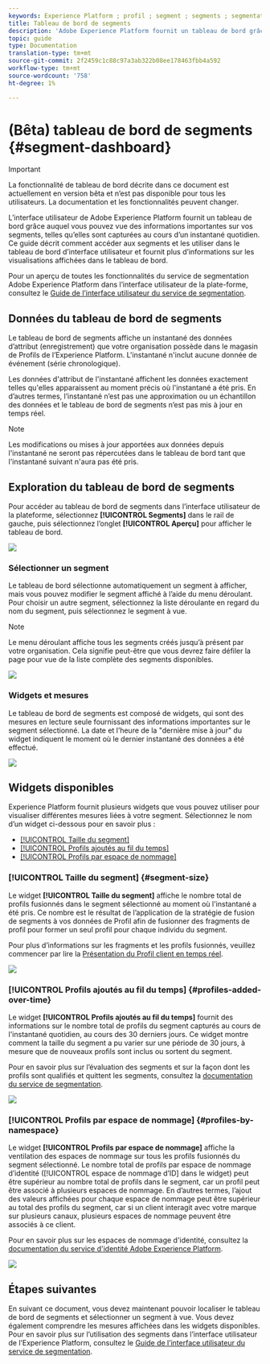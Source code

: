 ```yaml
---
keywords: Experience Platform ; profil ; segment ; segments ; segmentation ; interface utilisateur ; interface utilisateur ; personnalisation ; tableau de bord de segment ; tableau de bord
title: Tableau de bord de segments
description: 'Adobe Experience Platform fournit un tableau de bord grâce auquel vous pouvez vue des informations importantes sur les segments créés par votre entreprise. '
topic: guide
type: Documentation
translation-type: tm+mt
source-git-commit: 2f2459c1c88c97a3ab322b08ee178463fbb4a592
workflow-type: tm+mt
source-wordcount: '758'
ht-degree: 1%

---
```



# (Bêta) tableau de bord de segments {#segment-dashboard}

>[!IMPORTANT]
>
>La fonctionnalité de tableau de bord décrite dans ce document est actuellement en version bêta et n’est pas disponible pour tous les utilisateurs. La documentation et les fonctionnalités peuvent changer.

L’interface utilisateur de Adobe Experience Platform fournit un tableau de bord grâce auquel vous pouvez vue des informations importantes sur vos segments, telles qu’elles sont capturées au cours d’un instantané quotidien. Ce guide décrit comment accéder aux segments et les utiliser dans le tableau de bord d’interface utilisateur et fournit plus d’informations sur les visualisations affichées dans le tableau de bord.

Pour un aperçu de toutes les fonctionnalités du service de segmentation Adobe Experience Platform dans l’interface utilisateur de la plate-forme, consultez le [Guide de l’interface utilisateur du service de segmentation](../../segmentation/ui/overview.md).

## Données du tableau de bord de segments

Le tableau de bord de segments affiche un instantané des données d’attribut (enregistrement) que votre organisation possède dans le magasin de Profils de l’Experience Platform. L&#39;instantané n&#39;inclut aucune donnée de événement (série chronologique).

Les données d&#39;attribut de l&#39;instantané affichent les données exactement telles qu&#39;elles apparaissent au moment précis où l&#39;instantané a été pris. En d’autres termes, l’instantané n’est pas une approximation ou un échantillon des données et le tableau de bord de segments n’est pas mis à jour en temps réel.

>[!NOTE]
>
>Les modifications ou mises à jour apportées aux données depuis l&#39;instantané ne seront pas répercutées dans le tableau de bord tant que l&#39;instantané suivant n&#39;aura pas été pris.

## Exploration du tableau de bord de segments

Pour accéder au tableau de bord de segments dans l’interface utilisateur de la plateforme, sélectionnez **[!UICONTROL Segments]** dans le rail de gauche, puis sélectionnez l’onglet **[!UICONTROL Aperçu]** pour afficher le tableau de bord.

![](../images/segments/dashboard-overview.png)

### Sélectionner un segment

Le tableau de bord sélectionne automatiquement un segment à afficher, mais vous pouvez modifier le segment affiché à l’aide du menu déroulant. Pour choisir un autre segment, sélectionnez la liste déroulante en regard du nom du segment, puis sélectionnez le segment à vue.

>[!NOTE]
>
>Le menu déroulant affiche tous les segments créés jusqu’à présent par votre organisation. Cela signifie peut-être que vous devrez faire défiler la page pour vue de la liste complète des segments disponibles.

![](../images/segments/change-segment.png)

### Widgets et mesures

Le tableau de bord de segments est composé de widgets, qui sont des mesures en lecture seule fournissant des informations importantes sur le segment sélectionné. La date et l’heure de la &quot;dernière mise à jour&quot; du widget indiquent le moment où le dernier instantané des données a été effectué.

![](../images/segments/widget-timestamp.png)

## Widgets disponibles

Experience Platform fournit plusieurs widgets que vous pouvez utiliser pour visualiser différentes mesures liées à votre segment. Sélectionnez le nom d’un widget ci-dessous pour en savoir plus :

* [[!UICONTROL Taille du segment]](#segment-size)
* [[!UICONTROL Profils ajoutés au fil du temps]](#profiles-added-over-time)
* [[!UICONTROL Profils par espace de nommage]](#profiles-by-namespace)

### [!UICONTROL Taille du segment] {#segment-size}

Le widget **[!UICONTROL Taille du segment]** affiche le nombre total de profils fusionnés dans le segment sélectionné au moment où l&#39;instantané a été pris. Ce nombre est le résultat de l’application de la stratégie de fusion de segments à vos données de Profil afin de fusionner des fragments de profil pour former un seul profil pour chaque individu du segment.

Pour plus d’informations sur les fragments et les profils fusionnés, veuillez commencer par lire la [Présentation du Profil client en temps réel](../../profile/home.md).

![](../images/segments/segment-size.png)

### [!UICONTROL Profils ajoutés au fil du temps] {#profiles-added-over-time}

Le widget **[!UICONTROL Profils ajoutés au fil du temps]** fournit des informations sur le nombre total de profils du segment capturés au cours de l&#39;instantané quotidien, au cours des 30 derniers jours. Ce widget montre comment la taille du segment a pu varier sur une période de 30 jours, à mesure que de nouveaux profils sont inclus ou sortent du segment.

Pour en savoir plus sur l’évaluation des segments et sur la façon dont les profils sont qualifiés et quittent les segments, consultez la [documentation du service de segmentation](../../segmentation/home.md).

![](../images/segments/profiles-added-over-time.png)

### [!UICONTROL Profils par espace de nommage] {#profiles-by-namespace}

Le widget **[!UICONTROL Profils par espace de nommage]** affiche la ventilation des espaces de nommage sur tous les profils fusionnés du segment sélectionné. Le nombre total de profils par espace de nommage d’identité ([!UICONTROL espace de nommage d’ID] dans le widget) peut être supérieur au nombre total de profils dans le segment, car un profil peut être associé à plusieurs espaces de nommage. En d’autres termes, l’ajout des valeurs affichées pour chaque espace de nommage peut être supérieur au total des profils du segment, car si un client interagit avec votre marque sur plusieurs canaux, plusieurs espaces de nommage peuvent être associés à ce client.

Pour en savoir plus sur les espaces de nommage d&#39;identité, consultez la [documentation du service d&#39;identité Adobe Experience Platform](../../identity-service/home.md).

![](../images/segments/profiles-by-namespace.png)

## Étapes suivantes

En suivant ce document, vous devez maintenant pouvoir localiser le tableau de bord de segments et sélectionner un segment à vue. Vous devez également comprendre les mesures affichées dans les widgets disponibles. Pour en savoir plus sur l’utilisation des segments dans l’interface utilisateur de l’Experience Platform, consultez le [Guide de l’interface utilisateur du service de segmentation](../../segmentation/ui/overview.md).